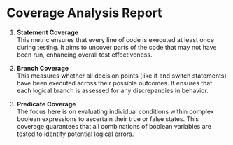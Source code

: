 # Coverage Analysis Report

1. **Statement Coverage**  
   This metric ensures that every line of code is executed at least once during testing. It aims to uncover parts of the code that may not have been run, enhancing overall test effectiveness.

2. **Branch Coverage**  
   This measures whether all decision points (like if and switch statements) have been executed across their possible outcomes. It ensures that each logical branch is assessed for any discrepancies in behavior.

3. **Predicate Coverage**  
   The focus here is on evaluating individual conditions within complex boolean expressions to ascertain their true or false states. This coverage guarantees that all combinations of boolean variables are tested to identify potential logical errors.
